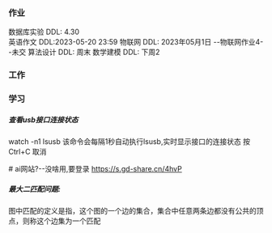 ### 作业
数据库实验   DDL: 4.30          
英语作文   DDL:2023-05-20 23:59
物联网  DDL:  2023年05月1日     --物联网作业4--未交
算法设计  DDL: 周末
数学建模  DDL: 下周2

### 工作

### 学习



##### 查看usb接口连接状态
 watch -n1 lsusb
 该命令会每隔1秒自动执行lsusb,实时显示接口的连接状态 按Ctrl+C 取消



\# ai网站?--没啥用,要登录
https://s.gd-share.cn/4hvP



##### 最大二匹配问题:
图中匹配的定义是指，这个图的一个边的集合，集合中任意两条边都没有公共的顶点，则称这个边集为一个匹配
